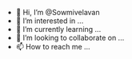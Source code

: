 - 👋 Hi, I’m @Sowmivelavan
- 👀 I’m interested in ...
- 🌱 I’m currently learning ...
- 💞️ I’m looking to collaborate on ...
- 📫 How to reach me ...

<!---
Sowmivelavan/Sowmivelavan is a ✨ special ✨ repository because its `README.md` (this file) appears on your GitHub profile.
You can click the Preview link to take a look at your changes.
--->
